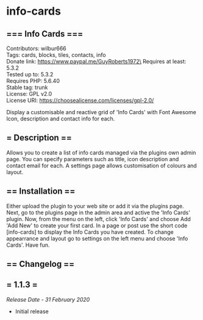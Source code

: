 # info-cards
## === Info Cards ===
Contributors: wilbur666\
Tags: cards, blocks, tiles, contacts, info\
Donate link: https://www.paypal.me/GuyRoberts1972\
Requires at least: 5.3.2\
Tested up to: 5.3.2\
Requires PHP: 5.6.40\
Stable tag: trunk\
License: GPL v2.0\
License URI: https://choosealicense.com/licenses/gpl-2.0/

Display a customisable and reactive grid of \'Info Cards\' with Font Awesome Icon, description and contact info for each.  

## = Description ==
Allows you to create a list of info cards managed via the plugins own admin page. You can specify parameters such as title, icon description and contact email for each. 
A settings page allows customisation of colours and layout. 


## == Installation ==
Either upload the plugin to your web site or add it via the plugins page.
Next, go to the plugins page in the admin area and active the 'Info Cards' plugin.
Now, from the menu on the left, click 'Info Cards' and choose Add 'Add New' to create your first card.
In a page or post use the short code [info-cards] to display the Info Cards you have created.
To change appearrance and layout go to settings on the left menu and choose 'Info Cards'.
Have fun. 

## == Changelog ==

## = 1.1.3 =
*Release Date - 31 February 2020*

* Initial release
